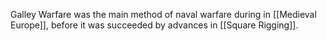 Galley Warfare was the main method of naval warfare during in [[Medieval Europe]], before it was succeeded by advances in [[Square Rigging]].